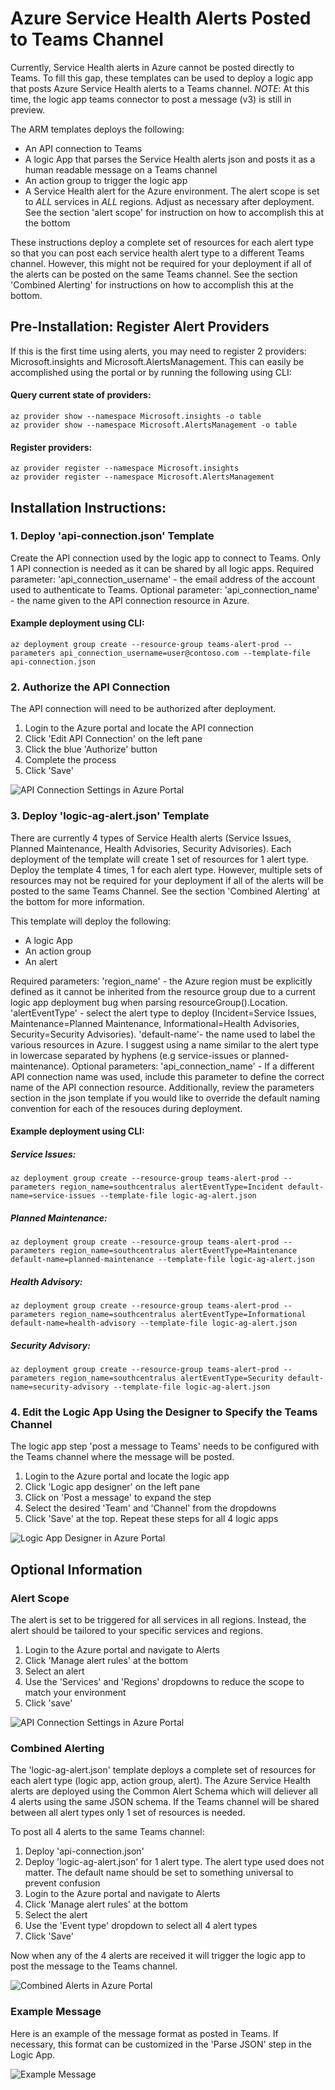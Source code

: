 # Azure Service Health Alerts Posted to Teams Channel
Currently, Service Health alerts in Azure cannot be posted directly to Teams. To fill this gap, these templates can be used to deploy a logic app that posts Azure Service Health alerts to a Teams channel. *NOTE*: At this time, the logic app teams connector to post a message (v3) is still in preview. 

The ARM templates deploys the following:
* An API connection to Teams
* A logic App that parses the Service Health alerts json and posts it as a human readable message on a Teams channel
* An action group to trigger the logic app
* A Service Health alert for the Azure environment. The alert scope is set to *ALL* services in *ALL* regions. Adjust as necessary after deployment. See the section 'alert scope' for instruction on how to accomplish this at the bottom

These instructions deploy a complete set of resources for each alert type so that you can post each service health alert type to a different Teams channel. However, this might not be required for your deployment if all of the alerts can be posted on the same Teams channel. See the section 'Combined Alerting' for instructions on how to accomplish this at the bottom. 

## Pre-Installation: Register Alert Providers
If this is the first time using alerts, you may need to register 2 providers: Microsoft.insights and Microsoft.AlertsManagement. This can easily be accomplished using the portal or by running the following using CLI:

#### Query current state of providers:
    az provider show --namespace Microsoft.insights -o table
    az provider show --namespace Microsoft.AlertsManagement -o table

#### Register providers:
    az provider register --namespace Microsoft.insights
    az provider register --namespace Microsoft.AlertsManagement

## Installation Instructions:
### 1. Deploy 'api-connection.json' Template
Create the API connection used by the logic app to connect to Teams. Only 1 API connection is needed as it can be shared by all logic apps. Required parameter: 'api_connection_username' - the email address of the account used to authenticate to Teams. Optional parameter: 'api_connection_name' - the name given to the API connection resource in Azure.

#### Example deployment using CLI: 
    az deployment group create --resource-group teams-alert-prod --parameters api_connection_username=user@contoso.com --template-file api-connection.json


### 2. Authorize the API Connection 
The API connection will need to be authorized after deployment. 
1. Login to the Azure portal and locate the API connection 
2. Click 'Edit API Connection' on the left pane
3. Click the blue 'Authorize' button
4. Complete the process
5. Click 'Save' 

![API Connection Settings in Azure Portal](https://github.com/mack73/azure-alerts-to-teams/blob/master/readme-images/api-connection-screenshot1.png)


### 3. Deploy 'logic-ag-alert.json' Template
There are currently 4 types of Service Health alerts (Service Issues, Planned Maintenance, Health Advisories, Security Advisories). Each deployment of the template will create 1 set of resources for 1 alert type. Deploy the template 4 times, 1 for each alert type.  However, multiple sets of resources may not be required for your deployment if all of the alerts will be posted to the same Teams Channel. See the section 'Combined Alerting' at the bottom for more information. 

This template will deploy the following:
* A logic App
* An action group
* An alert

Required parameters: 'region_name' - the Azure region must be explicitly defined as it cannot be inherited from the resource group due to a current logic app deployment bug when parsing resourceGroup().Location. 'alertEventType' - select the alert type to deploy (Incident=Service Issues, Maintenance=Planned Maintenance, Informational=Health Advisories, Security=Security Advisories). 'default-name'- the name used to label the various resources in Azure. I suggest using a name similar to the alert type in lowercase separated by hyphens (e.g service-issues or planned-maintenance). Optional parameters: 'api_connection_name' - If a different API connection name was used, include this parameter to define the correct name of the API connection resource. Additionally, review the parameters section in the json template if you would like to override the default naming convention for each of the resouces during deployment. 

#### Example deployment using CLI: 
##### Service Issues: 
    az deployment group create --resource-group teams-alert-prod --parameters region_name=southcentralus alertEventType=Incident default-name=service-issues --template-file logic-ag-alert.json

##### Planned Maintenance: 
    az deployment group create --resource-group teams-alert-prod --parameters region_name=southcentralus alertEventType=Maintenance default-name=planned-maintenance --template-file logic-ag-alert.json

##### Health Advisory: 
    az deployment group create --resource-group teams-alert-prod --parameters region_name=southcentralus alertEventType=Informational default-name=health-advisory --template-file logic-ag-alert.json

##### Security Advisory: 
    az deployment group create --resource-group teams-alert-prod --parameters region_name=southcentralus alertEventType=Security default-name=security-advisory --template-file logic-ag-alert.json


### 4. Edit the Logic App Using the Designer to Specify the Teams Channel 
The logic app step 'post a message to Teams' needs to be configured with the Teams channel where the message will be posted.
1. Login to the Azure portal and locate the logic app
2. Click 'Logic app designer' on the left pane
3. Click on 'Post a message' to expand the step 
4. Select the desired 'Team' and 'Channel' from the dropdowns
5. Click 'Save' at the top. Repeat these steps for all 4 logic apps

![Logic App Designer in Azure Portal](https://github.com/mack73/azure-alerts-to-teams/blob/master/readme-images/logicapp-designer-screenshot1.png)


## Optional Information

### Alert Scope
The alert is set to be triggered for all services in all regions. Instead, the alert should be tailored to your specific services and regions. 
1. Login to the Azure portal and navigate to Alerts
2. Click 'Manage alert rules' at the bottom
3. Select an alert
4. Use the 'Services' and 'Regions' dropdowns to reduce the scope to match your environment
5. Click 'save' 

![API Connection Settings in Azure Portal](https://github.com/mack73/azure-alerts-to-teams/blob/master/readme-images/alert-scope-screenshot1.png)

### Combined Alerting
The 'logic-ag-alert.json' template deploys a complete set of resources for each alert type (logic app, action group, alert). The Azure Service Health alerts are deployed using the Common Alert Schema which will deliever all 4 alerts using the same JSON schema. If the Teams channel will be shared between all alert types only 1 set of resources is needed.
    
To post all 4 alerts to the same Teams channel:
1. Deploy 'api-connection.json' 
2. Deploy 'logic-ag-alert.json' for 1 alert type. The alert type used does not matter. The default name should be set to something universal to prevent confusion 
3. Login to the Azure portal and navigate to Alerts
4. Click 'Manage alert rules' at the bottom
5. Select the alert
6. Use the 'Event type' dropdown to select all 4 alert types
7. Click 'Save'

Now when any of the 4 alerts are received it will trigger the logic app to post the message to the Teams channel. 

![Combined Alerts in Azure Portal](https://github.com/mack73/azure-alerts-to-teams/blob/master/readme-images/alert-screenshot1.png)

### Example Message 
Here is an example of the message format as posted in Teams. If necessary, this format can be customized in the 'Parse JSON' step in the Logic App. 

![Example Message](https://github.com/mack73/azure-alerts-to-teams/blob/master/readme-images/example-alert.png)

